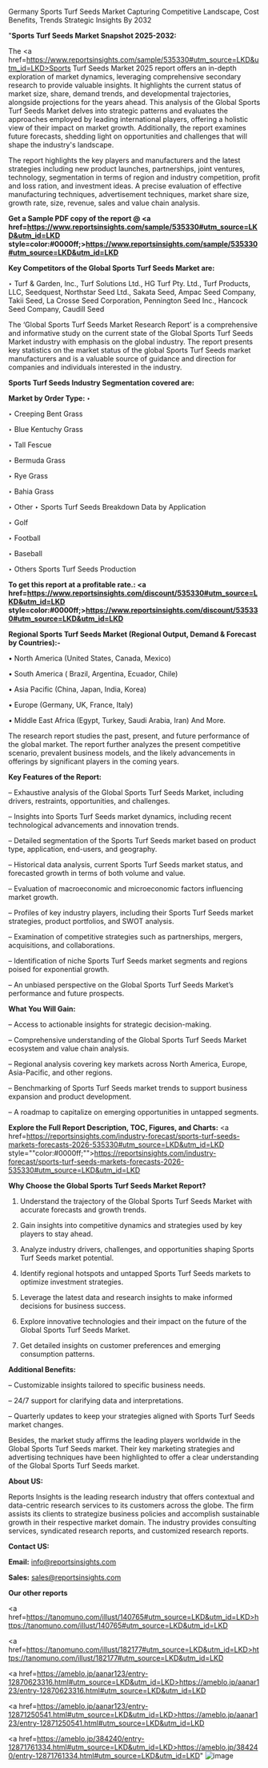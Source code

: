 Germany Sports Turf Seeds Market Capturing Competitive Landscape, Cost Benefits, Trends Strategic Insights By 2032

"<strong>Sports Turf Seeds Market Snapshot 2025-2032:</strong>

The <a href=https://www.reportsinsights.com/sample/535330#utm_source=LKD&utm_id=LKD>Sports Turf Seeds Market</a> 2025 report offers an in-depth exploration of market dynamics, leveraging comprehensive secondary research to provide valuable insights. It highlights the current status of market size, share, demand trends, and developmental trajectories, alongside projections for the years ahead. This analysis of the Global Sports Turf Seeds Market delves into strategic patterns and evaluates the approaches employed by leading international players, offering a holistic view of their impact on market growth. Additionally, the report examines future forecasts, shedding light on opportunities and challenges that will shape the industry's landscape.

The report highlights the key players and manufacturers and the latest strategies including new product launches, partnerships, joint ventures, technology, segmentation in terms of region and industry competition, profit and loss ration, and investment ideas. A precise evaluation of effective manufacturing techniques, advertisement techniques, market share size, growth rate, size, revenue, sales and value chain analysis.

<strong>Get a Sample PDF copy of the report @ <a href=https://www.reportsinsights.com/sample/535330#utm_source=LKD&utm_id=LKD style=color:#0000ff;>https://www.reportsinsights.com/sample/535330#utm_source=LKD&utm_id=LKD</a></strong>

<strong>Key Competitors of the Global Sports Turf Seeds Market are:</strong>

‣ Turf & Garden, Inc., Turf Solutions Ltd., HG Turf Pty. Ltd., Turf Products, LLC, Seedquest, Northstar Seed Ltd., Sakata Seed, Ampac Seed Company, Takii Seed, La Crosse Seed Corporation, Pennington Seed Inc., Hancock Seed Company, Caudill Seed

The ‘Global Sports Turf Seeds Market Research Report’ is a comprehensive and informative study on the current state of the Global Sports Turf Seeds Market industry with emphasis on the global industry. The report presents key statistics on the market status of the global Sports Turf Seeds market manufacturers and is a valuable source of guidance and direction for companies and individuals interested in the industry.

<strong>Sports Turf Seeds Industry Segmentation covered are:</strong>

<strong>Market by Order Type: </strong>
‣ 

‣ Creeping Bent Grass

‣ Blue Kentuchy Grass

‣ Tall Fescue

‣ Bermuda Grass

‣ Rye Grass

‣ Bahia Grass

‣ Other
‣ Sports Turf Seeds Breakdown Data by Application

‣ Golf

‣ Football

‣ Baseball

‣ Others
Sports Turf Seeds Production

<strong>To get this report at a profitable rate.: <a href=https://www.reportsinsights.com/discount/535330#utm_source=LKD&utm_id=LKD style=color:#0000ff;>https://www.reportsinsights.com/discount/535330#utm_source=LKD&utm_id=LKD</a></strong>

<strong>Regional Sports Turf Seeds Market (Regional Output, Demand &amp; Forecast by Countries):-</strong>

• North America (United States, Canada, Mexico)

• South America ( Brazil, Argentina, Ecuador, Chile)

• Asia Pacific (China, Japan, India, Korea)

• Europe (Germany, UK, France, Italy)

• Middle East Africa (Egypt, Turkey, Saudi Arabia, Iran) And More.

The research report studies the past, present, and future performance of the global market. The report further analyzes the present competitive scenario, prevalent business models, and the likely advancements in offerings by significant players in the coming years.

<strong>Key Features of the Report:</strong>

– Exhaustive analysis of the Global Sports Turf Seeds Market, including drivers, restraints, opportunities, and challenges.

– Insights into Sports Turf Seeds market dynamics, including recent technological advancements and innovation trends.

– Detailed segmentation of the Sports Turf Seeds market based on product type, application, end-users, and geography.

– Historical data analysis, current Sports Turf Seeds market status, and forecasted growth in terms of both volume and value.

– Evaluation of macroeconomic and microeconomic factors influencing market growth.

– Profiles of key industry players, including their Sports Turf Seeds market strategies, product portfolios, and SWOT analysis.

– Examination of competitive strategies such as partnerships, mergers, acquisitions, and collaborations.

– Identification of niche Sports Turf Seeds market segments and regions poised for exponential growth.

– An unbiased perspective on the Global Sports Turf Seeds Market’s performance and future prospects.

<strong>What You Will Gain:</strong>

– Access to actionable insights for strategic decision-making.

– Comprehensive understanding of the Global Sports Turf Seeds Market ecosystem and value chain analysis.

– Regional analysis covering key markets across North America, Europe, Asia-Pacific, and other regions.

– Benchmarking of Sports Turf Seeds market trends to support business expansion and product development.

– A roadmap to capitalize on emerging opportunities in untapped segments.

<strong>Explore the Full Report Description, TOC, Figures, and Charts:</strong>
<a href=https://reportsinsights.com/industry-forecast/sports-turf-seeds-markets-forecasts-2026-535330#utm_source=LKD&utm_id=LKD style=""color:#0000ff;"">https://reportsinsights.com/industry-forecast/sports-turf-seeds-markets-forecasts-2026-535330#utm_source=LKD&utm_id=LKD</a>

<strong>Why Choose the Global Sports Turf Seeds Market Report?</strong>

1. Understand the trajectory of the Global Sports Turf Seeds Market with accurate forecasts and growth trends.

2. Gain insights into competitive dynamics and strategies used by key players to stay ahead.

3. Analyze industry drivers, challenges, and opportunities shaping Sports Turf Seeds market potential.

4. Identify regional hotspots and untapped Sports Turf Seeds markets to optimize investment strategies.

5. Leverage the latest data and research insights to make informed decisions for business success.

6. Explore innovative technologies and their impact on the future of the Global Sports Turf Seeds Market.

7. Get detailed insights on customer preferences and emerging consumption patterns.

<strong>Additional Benefits:</strong>

– Customizable insights tailored to specific business needs.

– 24/7 support for clarifying data and interpretations.

– Quarterly updates to keep your strategies aligned with Sports Turf Seeds market changes.

Besides, the market study affirms the leading players worldwide in the Global Sports Turf Seeds market. Their key marketing strategies and advertising techniques have been highlighted to offer a clear understanding of the Global Sports Turf Seeds market.

<strong><strong>About US</strong>:</strong>

Reports Insights is the leading research industry that offers contextual and data-centric research services to its customers across the globe. The firm assists its clients to strategize business policies and accomplish sustainable growth in their respective market domain. The industry provides consulting services, syndicated research reports, and customized research reports.

<strong>Contact US:</strong>

<p class=><b>Email:</b> <a href=mailto:info@reportsinsights.com>info@reportsinsights.com</a></p>
<p class=><b>Sales:</b> <a href=mailto:sales@reportsinsights.com>sales@reportsinsights.com</a></p>

<strong>Our other reports</strong>

<a href=https://tanomuno.com/illust/140765#utm_source=LKD&utm_id=LKD>https://tanomuno.com/illust/140765#utm_source=LKD&utm_id=LKD</a>

<a href=https://tanomuno.com/illust/182177#utm_source=LKD&utm_id=LKD>https://tanomuno.com/illust/182177#utm_source=LKD&utm_id=LKD</a>

<a href=https://ameblo.jp/aanar123/entry-12870623316.html#utm_source=LKD&utm_id=LKD>https://ameblo.jp/aanar123/entry-12870623316.html#utm_source=LKD&utm_id=LKD</a>

<a href=https://ameblo.jp/aanar123/entry-12871250541.html#utm_source=LKD&utm_id=LKD>https://ameblo.jp/aanar123/entry-12871250541.html#utm_source=LKD&utm_id=LKD</a>

<a href=https://ameblo.jp/384240/entry-12871761334.html#utm_source=LKD&utm_id=LKD>https://ameblo.jp/384240/entry-12871761334.html#utm_source=LKD&utm_id=LKD</a>"
![image](https://github.com/user-attachments/assets/c5619dec-ff1b-4794-a6ff-718cf342bc2a)
